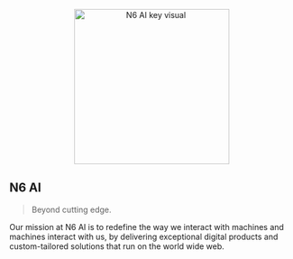 <p align="center">
  <img src="https://user-images.githubusercontent.com/68379148/209661663-dffee157-fb56-4013-82b2-54201e42daad.png" width="275" alt="N6 AI key visual">
</p>

## N6 AI

> Beyond cutting edge.

Our mission at N6 AI is to redefine the way we interact with machines and machines interact with us, by delivering exceptional digital products and custom-tailored solutions that run on the world wide web.
